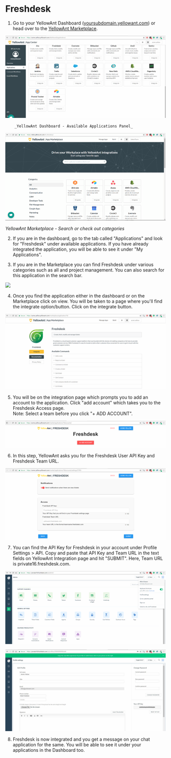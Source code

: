 # Freshdesk

1. Go to your YellowAnt Dashboard \([yoursubdomain.yellowant.com](https://github.com/yellowanthq/yellowant-help-center/tree/bdad19066023aa6a8b667a1d6f05b72945b49759/yoursubdomain.yellowant.com)\) or head over to the [YellowAnt Marketplace](https://www.yellowant.com/marketplace). 

![](../../.gitbook/assets/image%20%28176%29.png)

        _YellowAnt Dashboard - Available Applications Panel_

![](../../.gitbook/assets/image%20%28268%29.png)

_YellowAnt Marketplace - Search or check out categories_

2. If you are in the dashboard, go to the tab called "Applications" and look for "Freshdesk" under available applications. If you have already integrated the application, you will be able to see it under "My Applications".

3. If you are in the Marketplace you can find Freshdesk under various categories such as all and project management. You can also search for this application in the search bar.

![](../../.gitbook/assets/fresh1.png)

4. Once you find the application either in the dashboard or on the Marketplace click on view. You will be taken to a page where you'll find the integrate option/button. Click on the integrate button.  


![](../../.gitbook/assets/image%20%2864%29.png)

5. You will be on the integration page which prompts you to add an account to the application. Click "add account" which takes you to the Freshdesk Access page.  
Note: Select a team before you click "+ ADD ACCOUNT".  


![](../../.gitbook/assets/image%20%28315%29.png)

6. In this step, YellowAnt asks you for the Freshdesk User API Key and Freshdesk Team URL.  


![](../../.gitbook/assets/image%20%28320%29.png)

7. You can find the API Key for Freshdesk in your account under Profile Settings &gt; API. Copy and paste that API Key and Team URL in the text fields on YellowAnt Integration page and hit "SUBMIT". Here, Team URL is private16.freshdesk.com.  


![](../../.gitbook/assets/image%20%28225%29.png)

![](../../.gitbook/assets/image%20%2850%29.png)

8. Freshdesk is now integrated and you get a message on your chat application for the same. You will be able to see it under your applications in the Dashboard too.

